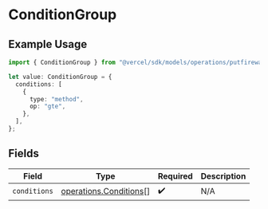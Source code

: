 # ConditionGroup

## Example Usage

```typescript
import { ConditionGroup } from "@vercel/sdk/models/operations/putfirewallconfig.js";

let value: ConditionGroup = {
  conditions: [
    {
      type: "method",
      op: "gte",
    },
  ],
};
```

## Fields

| Field                                                            | Type                                                             | Required                                                         | Description                                                      |
| ---------------------------------------------------------------- | ---------------------------------------------------------------- | ---------------------------------------------------------------- | ---------------------------------------------------------------- |
| `conditions`                                                     | [operations.Conditions](../../models/operations/conditions.md)[] | :heavy_check_mark:                                               | N/A                                                              |
